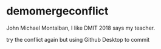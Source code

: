 # demomergeconflict

John Michael Montalban, I like DMIT 2018 says my teacher. 

try the conflict again but using Github Desktop to commit
